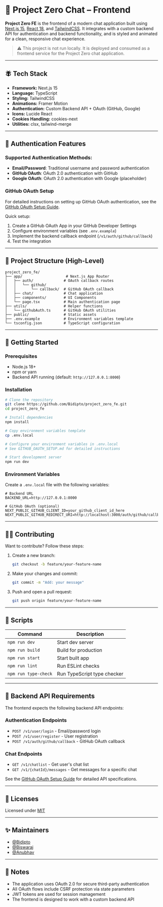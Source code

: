 # 💬 Project Zero Chat – Frontend

**Project Zero FE** is the frontend of a modern chat application built using [Next.js 15](https://nextjs.org/), [React 18](https://reactjs.org/), and [TailwindCSS](https://tailwindcss.com/). It integrates with a custom backend API for authentication and backend functionality, and is styled and animated for a clean, responsive chat experience.

> ⚠️ This project is not run locally. It is deployed and consumed as a frontend service for the Project Zero chat application.

---

## 🪰 Tech Stack

- **Framework:** Next.js 15
- **Language:** TypeScript
- **Styling:** TailwindCSS
- **Animations:** Framer Motion
- **Authentication:** Custom Backend API + OAuth (GitHub, Google)
- **Icons:** Lucide React
- **Cookies Handling:** cookies-next
- **Utilities:** clsx, tailwind-merge

---

## 🔐 Authentication Features

### Supported Authentication Methods:
- **Email/Password**: Traditional username and password authentication
- **GitHub OAuth**: OAuth 2.0 authentication with GitHub
- **Google OAuth**: OAuth 2.0 authentication with Google (placeholder)

### GitHub OAuth Setup
For detailed instructions on setting up GitHub OAuth authentication, see the [GitHub OAuth Setup Guide](./GITHUB_OAUTH_SETUP.md).

Quick setup:
1. Create a GitHub OAuth App in your GitHub Developer Settings
2. Configure environment variables (see `.env.example`)
3. Implement the backend callback endpoint (`/v1/auth/github/callback`)
4. Test the integration

---

## 📁 Project Structure (High-Level)

```
project_zero_fe/
├── app/                    # Next.js App Router
│   ├── auth/              # OAuth callback routes
│   │   └── github/
│   │       └── callback/  # GitHub OAuth callback
│   ├── chat/              # Chat application
│   ├── components/        # UI Components
│   └── page.tsx           # Main authentication page
├── utils/                 # Helper functions
│   └── githubAuth.ts      # GitHub OAuth utilities
├── public/                # Static assets
├── .env.example           # Environment variables template
└── tsconfig.json          # TypeScript configuration
```

---

## 🚀 Getting Started

### Prerequisites
- Node.js 18+ 
- npm or yarn
- Backend API running (default: `http://127.0.0.1:8000`)

### Installation

```bash
# Clone the repository
git clone https://github.com/Bidipto/project_zero_fe.git
cd project_zero_fe

# Install dependencies
npm install

# Copy environment variables template
cp .env.local

# Configure your environment variables in .env.local
# See GITHUB_OAUTH_SETUP.md for detailed instructions

# Start development server
npm run dev
```

### Environment Variables

Create a `.env.local` file with the following variables:

```env
# Backend URL
BACKEND_URL=http://127.0.0.1:8000

# GitHub OAuth (optional)
NEXT_PUBLIC_GITHUB_CLIENT_ID=your_github_client_id_here
NEXT_PUBLIC_GITHUB_REDIRECT_URI=http://localhost:3000/auth/github/callback
```

---

## 🧑‍💻 Contributing

Want to contribute? Follow these steps:

1. Create a new branch:

   ```bash
   git checkout -b feature/your-feature-name
   ```

2. Make your changes and commit:

   ```bash
   git commit -m "Add: your message"
   ```

3. Push and open a pull request:

   ```bash
   git push origin feature/your-feature-name
   ```

---

## 📆 Scripts

| Command              | Description                 |
| -------------------- | --------------------------- |
| `npm run dev`        | Start dev server            |
| `npm run build`      | Build for production        |
| `npm run start`      | Start built app             |
| `npm run lint`       | Run ESLint checks           |
| `npm run type-check` | Run TypeScript type checker |

---

## 🔧 Backend API Requirements

The frontend expects the following backend API endpoints:

### Authentication Endpoints
- `POST /v1/user/login` - Email/password login
- `POST /v1/user/register` - User registration
- `POST /v1/auth/github/callback` - GitHub OAuth callback

### Chat Endpoints
- `GET /v1/chatlist` - Get user's chat list
- `GET /v1/{chatId}/messages` - Get messages for a specific chat

See the [GitHub OAuth Setup Guide](./GITHUB_OAUTH_SETUP.md) for detailed API specifications.

---

## 📄 Licenses

Licensed under [MIT](LICENSE)

---

## ✨ Maintainers

- [@Bidipto](https://github.com/Bidipto)
- [@Biswaraj](https://github.com/Biswarajace)
- [@Anubhav](https://github.com/anubhav126)

---

## 📌 Notes

- The application uses OAuth 2.0 for secure third-party authentication
- All OAuth flows include CSRF protection via state parameters
- JWT tokens are used for session management
- The frontend is designed to work with a custom backend API
